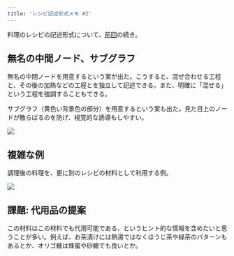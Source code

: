 ```yaml
---
title: 'レシピ記述形式メモ #2'
---
```

料理のレシピの記述形式について、[前回](https://r7kamura.com/articles/2022-05-13-mermaid-recipe-memo)の続き。

無名の中間ノード、サブグラフ
--------------

無名の中間ノードを用意するという案が出た。こうすると、混ぜ合わせる工程と、その後の加熱などの工程とを独立して記述できる。また、明確に「混ぜる」という工程を強調することもできる。

サブグラフ（黄色い背景色の部分）を用意するという案も出た。見た目上のノードが散らばるのを防げ、視覚的な誘導もしやすい。

![](https://lh5.googleusercontent.com/XQa6LXLP5DcaBh0j5L6UegbEzv8loJo2PeKoWpy7XOQfwEN9g_GkjJ4GFOhS_ECYJRwwtubkjg2YVLtyS2ZOpx7V3W-78cTYqlheZbAxMIVS-NEjO4bg8hYfLu26jzIHpzmYrB3NzkNilrlKThXG4Q)

複雑な例
----

調理後の料理を、更に別のレシピの材料として利用する例。

![](https://lh5.googleusercontent.com/0yKh13eOiEkS4xhsNz5IyKp3ldp2VGO7E-ArizQVo_R_J-ymanmP9Rlli8mpld_zIOIn4k9zNz_w7Y2RgkDeKHyx1cJl6engjX-pa8ABqUN8ISGvl3ZlWStpXBWWztSLVajZyElPf2rJTjKDeeb6dg)

課題: 代用品の提案
----------

この材料はこの材料でも代用可能である、というヒント的な情報を含めたいと思うことが多い。例えば、お茶漬けには熱湯ではなくほうじ茶や緑茶のパターンもあるとか、オリゴ糖は蜂蜜や砂糖でも良いとか。
